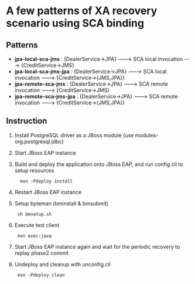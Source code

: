 A few patterns of XA recovery scenario using SCA binding
================================================

Patterns
-----------
* __jpa-local-sca-jms__ : {DealerService->JPA} ---> SCA local invocation ---> {CreditService->JMS}
* __jpa-local-sca-jms-jpa__ : {DealerService->JPA} ---> SCA local invocation ---> {CreditService->{JMS,JPA}}
* __jpa-remote-sca-jms__ : {DealerService->JPA} ---> SCA remote invocation ---> {CreditService->JMS}
* __jpa-remote-sca-jms-jpa__ : {DealerService->JPA} ---> SCA remote invocation ---> {CreditService->{JMS,JPA}}


Instruction
-----------
1. Install PostgreSQL driver as a JBoss module (use modules-org.postgresql.jdbc)

1. Start JBoss EAP instance

1. Build and deploy the application onto JBoss EAP, and run config.cli to setup resources

         mvn -Pdeploy install

1. Restart JBoss EAP instance

1. Setup byteman (bminstall & bmsubmit)

        sh bmsetup.sh

1. Execute test client

        mvn exec:java

1. Start JBoss EAP instance again and wait for the periodic recovery to replay phase2 commit

1. Undeploy and cleanup with unconfig.cli

        mvn -Pdeploy clean

